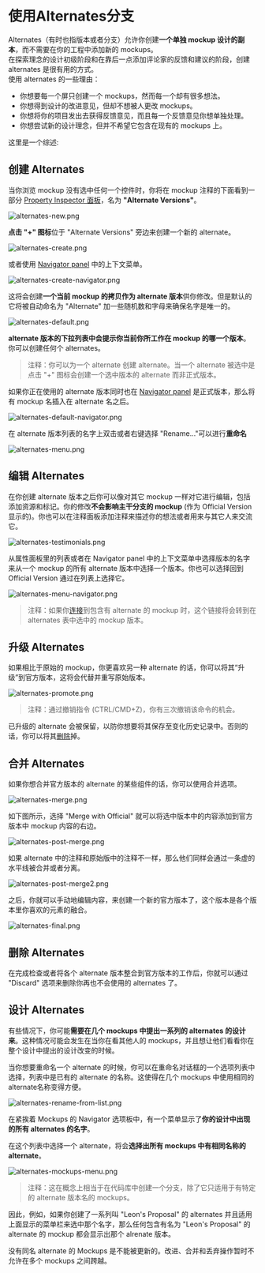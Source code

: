 # 使用Alternates分支

Alternates（有时也指版本或者分支）允许你创建**一个单独 mockup 设计的副本**，而不需要在你的工程中添加新的 mockups。  
在探索理念的设计初级阶段和在靠后一点添加评论家的反馈和建议的阶段，创建 alternates 是很有用的方式。  
使用 alternates 的一些理由：  

- 你想要每一个屏只创建一个 mockups，然而每一个却有很多想法。
- 你想得到设计的改进意见，但却不想被人更改 mockups。
- 你想将你的项目发出去获得反馈意见，而且每一个反馈意见你想单独处理。
- 你想尝试新的设计理念，但并不希望它包含在现有的 mockups 上。

这里是一个综述:

<!-- 一个视频，加载不出来 -->

##  创建 Alternates

当你浏览 mockup 没有选中任何一个控件时，你将在 mockup 注释的下面看到一部分 [Property Inspector 面板](http://support.balsamiq.com/customer/portal/articles/110114)，名为 **"Alternate Versions"**。  

![alternates-new.png](images/alternates-new.png)  

**点击 "+" 图标**位于 "Alternate Versions" 旁边来创建一个新的 alternate。  

![alternates-create.png](images/alternates-create.png) 

或者使用 [Navigator panel](http://support.balsamiq.com/customer/portal/articles/109151#filebrowser) 中的上下文菜单。  

![alternates-create-navigator.png](images/alternates-create-navigator.png)  

这将会创建**一个当前 mockup 的拷贝作为 alternate 版本**供你修改。但是默认的它将被自动命名为 "Alternate" 加一些随机数和字母来确保名字是唯一的。  

![alternates-default.png](images/alternates-default.png)

**alternate 版本的下拉列表中会提示你当前你所工作在 mockup 的哪一个版本**。你可以创建任何个 alternates。  

>注释：你可以为一个 alternate 创建 alternate。当一个 alternate 被选中是点击 "+" 图标会创建一个选中版本的 alternate 而非正式版本。  

如果你正在使用的 alternate 版本同时也在 [Navigator panel](http://support.balsamiq.com/customer/portal/articles/109151#filebrowser) 是正式版本，那么将有 mockup 名插入在 alternate 名之后。

![alternates-default-navigator.png](images/alternates-default-navigator.png)

在 alternate 版本列表的名字上双击或者右键选择 "Rename..."可以进行**重命名**  

![alternates-menu.png](images/alternates-menu.png)  

## 编辑 Alternates

在你创建 alternate 版本之后你可以像对其它 mockup 一样对它进行编辑，包括添加资源和标记。你的修改**不会影响主干分支的 mockup** (作为 Official Version 显示的)。你也可以在注释面板添加注释来描述你的想法或者用来与其它人来交流它。  

![alternates-testimonials.png](images/alternates-testimonials.png)

从属性面板里的列表或者在 Navigator panel 中的上下文菜单中选择版本的名字来从一个 mockup 的所有 alternate 版本中选择一个版本。你也可以选择回到 Official Version 通过在列表上选择它。  

![alternates-menu-navigator.png](images/alternates-menu-navigator.png)

>注释：如果你[连接](http://support.balsamiq.com/customer/portal/articles/111742)到包含有 alternate 的 mockup 时，这个链接将会转到在 alternates 表中选中的 mockup 版本。  

## 升级 Alternates   

如果相比于原始的 mockup，你更喜欢另一种 alternate 的话，你可以将其“升级”到官方版本，这将会代替并重写原始版本。  

![alternates-promote.png](images/alternates-promote.png)

>注释：通过撤销指令 (CTRL/CMD+Z)，你有三次撤销该命令的机会。  

已升级的 alternate 会被保留，以防你想要将其保存至变化历史记录中。否则的话，你可以将其[删除](http://support.balsamiq.com/customer/portal/articles/1956540-working-with-alternates#discarding)掉。  

## 合并 Alternates   


如果你想合并官方版本的 alternate 的某些组件的话，你可以使用合并选项。  

![alternates-merge.png](images/alternates-merge.png)  

如下图所示，选择 "Merge with Official" 就可以将选中版本中的内容添加到官方版本中 mockup 内容的右边。  

![alternates-post-merge.png](images/alternates-post-merge.png)  

如果 alternate 中的注释和原始版中的注释不一样，那么他们同样会通过一条虚的水平线被合并或者分离。  

![alternates-post-merge2.png](images/alternates-post-merge2.png)  

之后，你就可以手动地编辑内容，来创建一个新的官方版本了，这个版本是各个版本里你喜欢的元素的融合。  

![alternates-final.png](iamges/alternates-final.png)  

## 删除 Alternates   

在完成检查或者将各个 alternate 版本整合到官方版本的工作后，你就可以通过 "Discard" 选项来删除你再也不会使用的 alternates 了。  

## 设计 Alternates   

有些情况下，你可能**需要在几个 mockups 中提出一系列的 alternates 的设计来**。这种情况可能会发生在当你在看其他人的 mockups，并且想让他们看看你在整个设计中提出的设计改变的时候。  

当你想要重命名一个 alternate 的时候，你可以在重命名对话框的一个选项列表中选择，列表中是已有的 alternate 的名称。这使得在几个 mockups 中使用相同的 alternate名称变得方便。  

![alternates-rename-from-list.png](images/alternates-rename-from-list.png)  

在紧挨着 Mockups 的 Navigator 选项板中，有一个菜单显示了**你的设计中出现的所有 alternates 的名字**。  

在这个列表中选择一个 alternate，将会**选择出所有 mockups 中有相同名称的 alternate**。  

![alternates-mockups-menu.png](images/alternates-mockups-menu.png)  

>注释：这在概念上相当于在代码库中创建一个分支，除了它只适用于有特定的 alternate 版本名的 mockups。  

因此，例如，如果你创建了一系列叫 "Leon's Proposal" 的 alternates 并且适用上面显示的菜单栏来选中那个名字，那么任何包含有名为 "Leon's Proposal" 的 alternate 的 mockup 都会显示出那个 alrenate 版本。  

没有同名 alternate 的 Mockups 是不能被更新的。改进、合并和丢弃操作暂时不允许在多个 mockups 之间跨越。  





  

 







